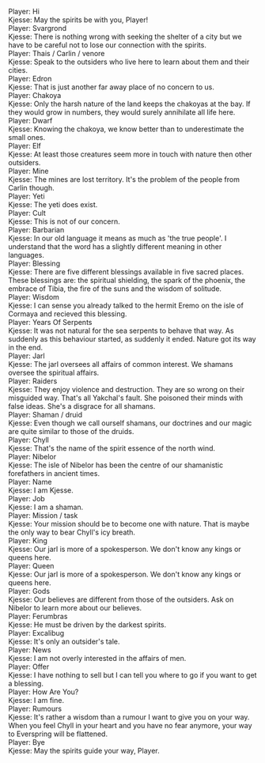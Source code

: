 Player: Hi  
Kjesse: May the spirits be with you, Player!  
Player: Svargrond  
Kjesse: There is nothing wrong with seeking the shelter of a city but we have to be careful not to lose our connection with the spirits.  
Player: Thais / Carlin / venore  
Kjesse: Speak to the outsiders who live here to learn about them and their cities.  
Player: Edron  
Kjesse: That is just another far away place of no concern to us.  
Player: Chakoya  
Kjesse: Only the harsh nature of the land keeps the chakoyas at the bay. If they would grow in numbers, they would surely annihilate all life here.  
Player: Dwarf  
Kjesse: Knowing the chakoya, we know better than to underestimate the small ones.  
Player: Elf  
Kjesse: At least those creatures seem more in touch with nature then other outsiders.  
Player: Mine  
Kjesse: The mines are lost territory. It's the problem of the people from Carlin though.  
Player: Yeti  
Kjesse: The yeti does exist.  
Player: Cult  
Kjesse: This is not of our concern.  
Player: Barbarian  
Kjesse: In our old language it means as much as 'the true people'. I understand that the word has a slightly different meaning in other languages.  
Player: Blessing  
Kjesse: There are five different blessings available in five sacred places. These blessings are: the spiritual shielding, the spark of the phoenix, the embrace of Tibia, the fire of the suns and the wisdom of solitude.  
Player: Wisdom  
Kjesse: I can sense you already talked to the hermit Eremo on the isle of Cormaya and recieved this blessing.  
Player: Years Of Serpents  
Kjesse: It was not natural for the sea serpents to behave that way. As suddenly as this behaviour started, as suddenly it ended. Nature got its way in the end.  
Player: Jarl  
Kjesse: The jarl oversees all affairs of common interest. We shamans oversee the spiritual affairs.  
Player: Raiders  
Kjesse: They enjoy violence and destruction. They are so wrong on their misguided way. That's all Yakchal's fault. She poisoned their minds with false ideas. She's a disgrace for all shamans.  
Player: Shaman / druid  
Kjesse: Even though we call ourself shamans, our doctrines and our magic are quite similar to those of the druids.  
Player: Chyll  
Kjesse: That's the name of the spirit essence of the north wind.  
Player: Nibelor  
Kjesse: The isle of Nibelor has been the centre of our shamanistic forefathers in ancient times.  
Player: Name  
Kjesse: I am Kjesse.  
Player: Job  
Kjesse: I am a shaman.  
Player: Mission / task  
Kjesse: Your mission should be to become one with nature. That is maybe the only way to bear Chyll's icy breath.  
Player: King  
Kjesse: Our jarl is more of a spokesperson. We don't know any kings or queens here.  
Player: Queen  
Kjesse: Our jarl is more of a spokesperson. We don't know any kings or queens here.  
Player: Gods  
Kjesse: Our believes are different from those of the outsiders. Ask on Nibelor to learn more about our believes.  
Player: Ferumbras  
Kjesse: He must be driven by the darkest spirits.  
Player: Excalibug  
Kjesse: It's only an outsider's tale.  
Player: News  
Kjesse: I am not overly interested in the affairs of men.  
Player: Offer  
Kjesse: I have nothing to sell but I can tell you where to go if you want to get a blessing.  
Player: How Are You?  
Kjesse: I am fine.  
Player: Rumours  
Kjesse: It's rather a wisdom than a rumour I want to give you on your way. When you feel Chyll in your heart and you have no fear anymore, your way to Everspring will be flattened.  
Player: Bye  
Kjesse: May the spirits guide your way, Player.  
